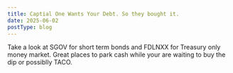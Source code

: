 ```yaml
---
title: Captial One Wants Your Debt. So they bought it.
date: 2025-06-02
postType: blog
---
```


Take a look at SGOV for short term bonds and FDLNXX for Treasury only money market. Great places to park cash while your are waiting to buy the dip or possiblly TACO.
